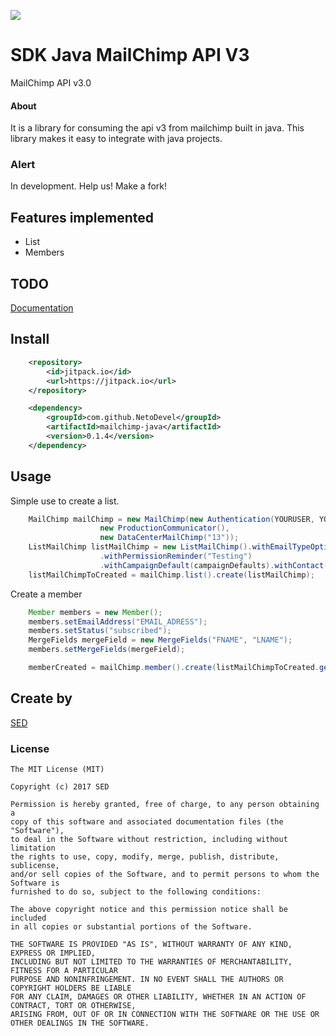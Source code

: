 [![](https://jitpack.io/v/NetoDevel/mailchimp-java.svg)](https://jitpack.io/#NetoDevel/mailchimp-java)


# SDK Java MailChimp API V3 
MailChimp API v3.0 

#### About
It is a library for consuming the api v3 from mailchimp built in java. This library makes it easy to integrate with java projects.

### Alert
In development. Help us! Make a fork!

## Features implemented
  * List
  * Members

## TODO

[Documentation](http://developer.mailchimp.com/documentation/mailchimp/reference/overview/)
	
## Install
```xml
	<repository>
	    <id>jitpack.io</id>
	    <url>https://jitpack.io</url>
	</repository>

	<dependency>
	    <groupId>com.github.NetoDevel</groupId>
	    <artifactId>mailchimp-java</artifactId>
	    <version>0.1.4</version>
	</dependency>
```


## Usage

Simple use to create a list.
```java
	MailChimp mailChimp = new MailChimp(new Authentication(YOURUSER, YOURKEY), 
					new ProductionCommunicator(),
					new DataCenterMailChimp("13"));
	ListMailChimp listMailChimp = new ListMailChimp().withEmailTypeOption(true).withName("Test Name")
				   	.withPermissionReminder("Testing")
				   	.withCampaignDefault(campaignDefaults).withContact(contact);
	listMailChimpToCreated = mailChimp.list().create(listMailChimp);

```
Create a member
```java
	Member members = new Member();
	members.setEmailAddress("EMAIL_ADRESS");
	members.setStatus("subscribed");
	MergeFields mergeField = new MergeFields("FNAME", "LNAME");
	members.setMergeFields(mergeField);

	memberCreated = mailChimp.member().create(listMailChimpToCreated.getId(), members);
```

## Create by 

[SED](http://www.sedengenharia.com.br/)	


### License

	The MIT License (MIT)

	Copyright (c) 2017 SED

	Permission is hereby granted, free of charge, to any person obtaining a 
	copy of this software and associated documentation files (the "Software"), 
	to deal in the Software without restriction, including without limitation 
	the rights to use, copy, modify, merge, publish, distribute, sublicense, 
	and/or sell copies of the Software, and to permit persons to whom the Software is 
	furnished to do so, subject to the following conditions:

	The above copyright notice and this permission notice shall be included 
	in all copies or substantial portions of the Software.

	THE SOFTWARE IS PROVIDED "AS IS", WITHOUT WARRANTY OF ANY KIND, EXPRESS OR IMPLIED, 
	INCLUDING BUT NOT LIMITED TO THE WARRANTIES OF MERCHANTABILITY, FITNESS FOR A PARTICULAR 
	PURPOSE AND NONINFRINGEMENT. IN NO EVENT SHALL THE AUTHORS OR COPYRIGHT HOLDERS BE LIABLE 
	FOR ANY CLAIM, DAMAGES OR OTHER LIABILITY, WHETHER IN AN ACTION OF CONTRACT, TORT OR OTHERWISE,
	ARISING FROM, OUT OF OR IN CONNECTION WITH THE SOFTWARE OR THE USE OR OTHER DEALINGS IN THE SOFTWARE.

